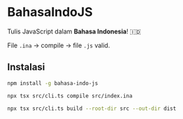 # BahasaIndoJS

Tulis JavaScript dalam **Bahasa Indonesia**! 🇮🇩

File `.ina` → compile → file `.js` valid.

## Instalasi

```bash
npm install -g bahasa-indo-js

npx tsx src/cli.ts compile src/index.ina

npx tsx src/cli.ts build --root-dir src --out-dir dist
